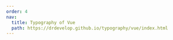 ```yaml
---
order: 4
nav:
  title: Typography of Vue
  path: https://drdevelop.github.io/typography/vue/index.html
---
```

